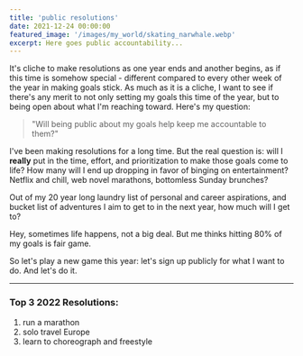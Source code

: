 ```yaml
---
title: 'public resolutions'
date: 2021-12-24 00:00:00
featured_image: '/images/my_world/skating_narwhale.webp'
excerpt: Here goes public accountability... 
---
```


It's cliche to make resolutions as one year ends and another begins, as if this time is somehow special - different compared to every other week of the year in making goals stick. As much as it is a cliche, I want to see if there's any merit to not only setting my goals this time of the year, but to being open about what I'm reaching toward. Here's my question: 
> "Will being public about my goals help keep me accountable to them?"

I've been making resolutions for a long time. But the real question is: will I **really** put in the time, effort, and prioritization to make those goals come to life? How many will I end up dropping in favor of binging on entertainment? Netflix and chill, web novel marathons, bottomless Sunday brunches?

Out of my 20 year long laundry list of personal and career aspirations, and bucket list of adventures I aim to get to in the next year, how much will I get to?

Hey, sometimes life happens, not a big deal. But me thinks hitting 80% of my goals is fair game. 

So let's play a new game this year: let's sign up publicly for what I want to do. And let's do it. 

---

### Top 3 2022 Resolutions: 
1. run a marathon
2. solo travel Europe
3. learn to choreograph and freestyle











